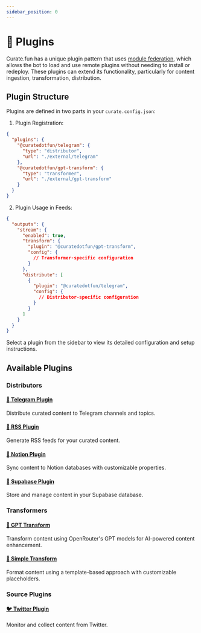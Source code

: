```yaml
---
sidebar_position: 0
---
```


# 🔌 Plugins

Curate.fun has a unique plugin pattern that uses [module federation](https://module-federation.io/), which allows the bot to load and use remote plugins without needing to install or redeploy. These plugins can extend its functionality, particularly for content ingestion, transformation, distribution.

## Plugin Structure

Plugins are defined in two parts in your `curate.config.json`:

1. Plugin Registration:

```json
{
  "plugins": {
    "@curatedotfun/telegram": {
      "type": "distributor",
      "url": "./external/telegram"
    },
    "@curatedotfun/gpt-transform": {
      "type": "transformer",
      "url": "./external/gpt-transform"
    }
  }
}
```

2. Plugin Usage in Feeds:

```json
{
  "outputs": {
    "stream": {
      "enabled": true,
      "transform": {
        "plugin": "@curatedotfun/gpt-transform",
        "config": {
          // Transformer-specific configuration
        }
      },
      "distribute": [
        {
          "plugin": "@curatedotfun/telegram",
          "config": {
            // Distributor-specific configuration
          }
        }
      ]
    }
  }
}
```

Select a plugin from the sidebar to view its detailed configuration and setup instructions.

## Available Plugins

### Distributors

#### [📱 Telegram Plugin](./distributors/telegram.md)
Distribute curated content to Telegram channels and topics.

#### [📡 RSS Plugin](./distributors/rss.md)
Generate RSS feeds for your curated content.

#### [📝 Notion Plugin](./distributors/notion.md)
Sync content to Notion databases with customizable properties.

#### [💾 Supabase Plugin](./distributors/supabase.md)
Store and manage content in your Supabase database.

### Transformers

#### [🤖 GPT Transform](./transformers/gpt-transform.md)
Transform content using OpenRouter's GPT models for AI-powered content enhancement.

#### [📝 Simple Transform](./transformers/simple-transform.md)
Format content using a template-based approach with customizable placeholders.

### Source Plugins

#### [🐦 Twitter Plugin](./sources/twitter.md)
Monitor and collect content from Twitter.
